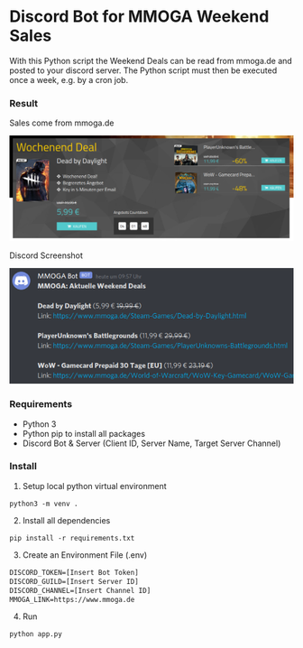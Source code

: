 # Discord Bot for MMOGA Weekend Sales

With this Python script the Weekend Deals can be read from mmoga.de and posted to your discord server. The Python script must then be executed once a week, e.g. by a cron job.

### Result
Sales come from mmoga.de

![Screenshot](docs/mmoga-weekend-sales.png)

Discord Screenshot

![Screenshot](docs/result.png)

### Requirements
- Python 3
- Python pip to install all packages
- Discord Bot & Server (Client ID, Server Name, Target Server Channel)

### Install
1. Setup local python virtual environment
```
python3 -m venv .
```

2. Install all dependencies
```
pip install -r requirements.txt
```

3. Create an Environment File (.env)
```
DISCORD_TOKEN=[Insert Bot Token]
DISCORD_GUILD=[Insert Server ID]
DISCORD_CHANNEL=[Insert Channel ID]
MMOGA_LINK=https://www.mmoga.de
```

4. Run
```
python app.py
```